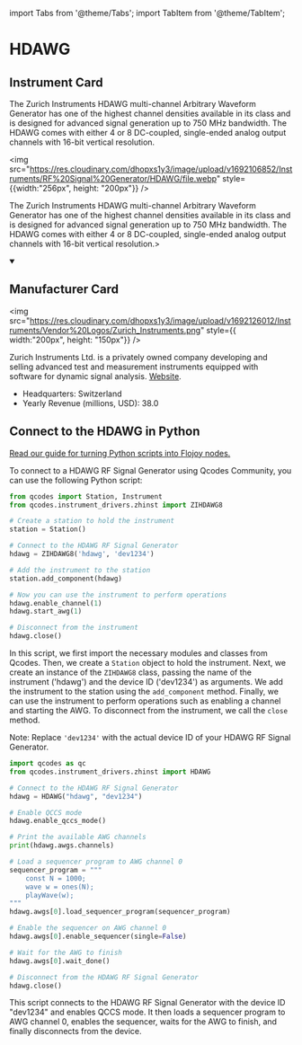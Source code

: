 
import Tabs from '@theme/Tabs';
import TabItem from '@theme/TabItem';

# HDAWG

## Instrument Card

<div className="flex">

<div>

The Zurich Instruments HDAWG multi-channel Arbitrary Waveform Generator has one of the highest channel densities available in its class and is designed for advanced signal generation up to 750 MHz bandwidth. The HDAWG comes with either 4 or 8 DC-coupled, single-ended analog output channels with 16-bit vertical resolution.

</div>

<img src="https://res.cloudinary.com/dhopxs1y3/image/upload/v1692106852/Instruments/RF%20Signal%20Generator/HDAWG/file.webp" style={{width:"256px", height: "200px"}} />

</div>

The Zurich Instruments HDAWG multi-channel Arbitrary Waveform Generator has one of the highest channel densities available in its class and is designed for advanced signal generation up to 750 MHz bandwidth. The HDAWG comes with either 4 or 8 DC-coupled, single-ended analog output channels with 16-bit vertical resolution.>

<details open>
<summary><h2>Manufacturer Card</h2></summary>

<img src="https://res.cloudinary.com/dhopxs1y3/image/upload/v1692126012/Instruments/Vendor%20Logos/Zurich_Instruments.png" style={{ width:"200px", height: "150px"}} />

Zurich Instruments Ltd. is a privately owned company developing and selling advanced test and measurement instruments equipped with software for dynamic signal analysis. <a href="https://www.zhinst.com/americas/en">Website</a>.

<ul>
  <li>Headquarters: Switzerland</li>
  <li>Yearly Revenue (millions, USD): 38.0</li>
</ul>
</details>

## Connect to the HDAWG in Python

[Read our guide for turning Python scripts into Flojoy nodes.](https://docs.flojoy.ai/custom-nodes/creating-custom-node/)


<Tabs>
<TabItem value="Qcodes Community" label="Qcodes Community">

To connect to a HDAWG RF Signal Generator using Qcodes Community, you can use the following Python script:

```python
from qcodes import Station, Instrument
from qcodes.instrument_drivers.zhinst import ZIHDAWG8

# Create a station to hold the instrument
station = Station()

# Connect to the HDAWG RF Signal Generator
hdawg = ZIHDAWG8('hdawg', 'dev1234')

# Add the instrument to the station
station.add_component(hdawg)

# Now you can use the instrument to perform operations
hdawg.enable_channel(1)
hdawg.start_awg(1)

# Disconnect from the instrument
hdawg.close()
```

In this script, we first import the necessary modules and classes from Qcodes. Then, we create a `Station` object to hold the instrument. Next, we create an instance of the `ZIHDAWG8` class, passing the name of the instrument ('hdawg') and the device ID ('dev1234') as arguments. We add the instrument to the station using the `add_component` method. Finally, we can use the instrument to perform operations such as enabling a channel and starting the AWG. To disconnect from the instrument, we call the `close` method.

Note: Replace `'dev1234'` with the actual device ID of your HDAWG RF Signal Generator.

</TabItem>
<TabItem value="Qcodes" label="Qcodes">

```python
import qcodes as qc
from qcodes.instrument_drivers.zhinst import HDAWG

# Connect to the HDAWG RF Signal Generator
hdawg = HDAWG("hdawg", "dev1234")

# Enable QCCS mode
hdawg.enable_qccs_mode()

# Print the available AWG channels
print(hdawg.awgs.channels)

# Load a sequencer program to AWG channel 0
sequencer_program = """
    const N = 1000;
    wave w = ones(N);
    playWave(w);
"""
hdawg.awgs[0].load_sequencer_program(sequencer_program)

# Enable the sequencer on AWG channel 0
hdawg.awgs[0].enable_sequencer(single=False)

# Wait for the AWG to finish
hdawg.awgs[0].wait_done()

# Disconnect from the HDAWG RF Signal Generator
hdawg.close()
```
This script connects to the HDAWG RF Signal Generator with the device ID "dev1234" and enables QCCS mode. It then loads a sequencer program to AWG channel 0, enables the sequencer, waits for the AWG to finish, and finally disconnects from the device.

</TabItem>
</Tabs>